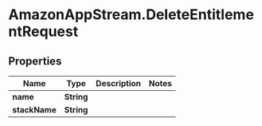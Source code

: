 # AmazonAppStream.DeleteEntitlementRequest

## Properties

Name | Type | Description | Notes
------------ | ------------- | ------------- | -------------
**name** | **String** |  | 
**stackName** | **String** |  | 


